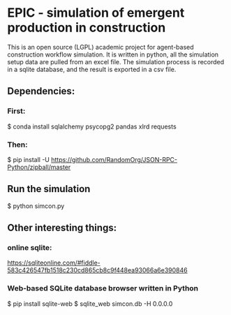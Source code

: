 # EPIC - simulation of emergent production in construction
This is an open source (LGPL) academic project for agent-based construction workflow simulation.
It is written in python, all the simulation setup data are pulled from an excel file.
The simulation process is recorded in a sqlite database, and the result is exported in a csv file.

## Dependencies:

### First:
$ conda install sqlalchemy psycopg2 pandas xlrd requests

### Then:
$ pip install -U https://github.com/RandomOrg/JSON-RPC-Python/zipball/master

## Run the simulation
$ python simcon.py

## Other interesting things:

### online sqlite:
https://sqliteonline.com/#fiddle-583c426547fb1518c230cd865cb8c9f448ea93066a6e390846

### Web-based SQLite database browser written in Python
$ pip install sqlite-web
$ sqlite_web simcon.db -H 0.0.0.0